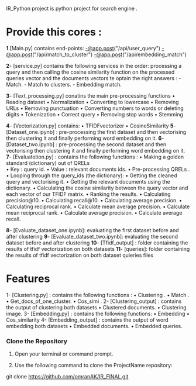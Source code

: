 IR_Python project is python project for search engine  .
# Provide this cores :
**1**.[Main.py] contains end-points: 
  -@app.post("/api/user_query")
  -@app.post("/api/match_to_cluster")
  -@app.post("/api/embedding_match")

**2**- [service.py] contains the following services in the order: 
  processing a query and then calling the cosine similarity function on the processed queries vector and the documents vectors te optain the right answers :
    -	Match.
    -	Match to clusters.
    -	Embedding match.

**3**- [Text_processing.py] conatins the main pre-processing functions
    • Reading dataset
    • Normalization 
    • Converting to lowercase 
    • Removing URLs
    • Removing punctuation
    • Converting numbers to words or deleting digits
    • Tokenization 
    • Correct query
    • Removing stop words
    • Stemming 

**4**- [Vectorization.py] contains:
    • TFIDFvectorizer
    • CosineSimilarity
**5**- [Dataset_one.ipynb] : pre-processing the first dataset and then vectorising then clustering it and finally performing word embedding on it.
**6**- [Dataset_two.ipynb] : pre-processing the second dataset and then vectorising then clustering it and finally performing word embedding on it.
**7**- [Evaluatetion.py] : contains the following functions :
    • Making  a golden standard (dictionary) out of QRELs  
    •	Key : query id.
    • Value : relevant documents ids.
    • Pre-processing QRELs .
    • Looping through the query_ids (the dictionary):
    • Getting the cleaned query and vectorising it.
    • Getting the relevant documents using the dictionary.
    • Calculating the cosine similarity between the query vector and each vector of our TFIDF matrix.
    • Ranking the results.
    • Calculating precision@10.
    • Calculating recall@10.
    • Calculating average precision.
    • Calculating reciprocal rank.
    • Calculate mean average precision. 
    • Calculate mean reciprocal rank.
    • Calculate average precision.
    • Calculate average recall.

**8**- [Evaluate_dataset_one.ipynb]: evaluating the first dataset before and after clustering
**9**- [Evaluate_dataset_two.ipynb]: evaluating the second dataset before and after clustering
**10**- [Tfidf_output] : folder containing the results of tfidf vectorization on both datasets
**11**- [queries]: folder containing the results of tfidf vectorization on both dataset quieries files
# Features

1- [Clustering.py]  : contains the following functions :
    • Clustering . 
    • Match .
    • Get_docs_of_one_cluster.
    • Cos_simi .
2- [Clustering_output]  : contains the output of clustering both datasets
    • Clustered documents.
    • Clustering image.
3- [Embedding.py]  : contains the following functions:
    • Embedding
    • Cos_similarity
4- [Embedding_output] : contains the output of word embedding both datasets
    • Embedded documents.
    • Embedded queries.  

### Clone the Repository

1. Open your terminal or command prompt.

2. Use the following command to clone the ProjectName repository:

git clone https://github.com/omranAK/IR_FINAL.git
